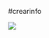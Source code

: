 #crearinfo
<p>
<img src="https://png.pngtree.com/background/20210714/original/pngtree-night-sky-galaxy-background-picture-image_1246354.jpg">

